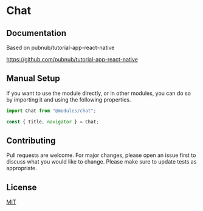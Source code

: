 # Chat

## Documentation

Based on pubnub/tutorial-app-react-native

https://github.com/pubnub/tutorial-app-react-native

## Manual Setup

If you want to use the module directly, or in other modules, you can do so by importing it and using the following
properties.

```javascript
import Chat from "@modules/chat";

const { title, navigator } = Chat;
```

## Contributing

Pull requests are welcome. For major changes, please open an issue first to discuss what you would like to change.
Please make sure to update tests as appropriate.

## License

[MIT](https://choosealicense.com/licenses/mit/)
